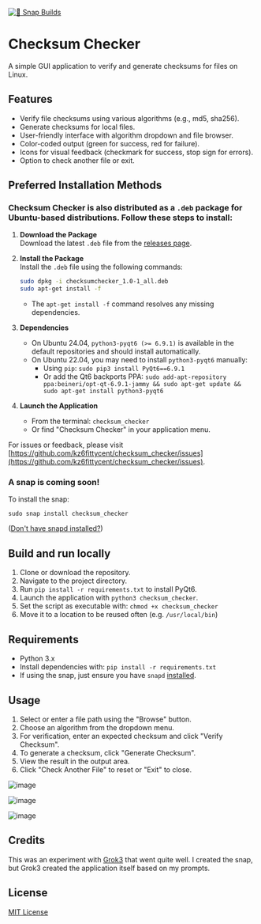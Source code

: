 [![🧪 Snap Builds](https://github.com/kz6fittycent/checksum_checker/actions/workflows/test-snap-can-build.yml/badge.svg)](https://github.com/kz6fittycent/checksum_checker/actions/workflows/test-snap-can-build.yml)

# Checksum Checker

A simple GUI application to verify and generate checksums for files on Linux.

## Features
- Verify file checksums using various algorithms (e.g., md5, sha256).
- Generate checksums for local files.
- User-friendly interface with algorithm dropdown and file browser.
- Color-coded output (green for success, red for failure).
- Icons for visual feedback (checkmark for success, stop sign for errors).
- Option to check another file or exit.

## Preferred Installation Methods

### Checksum Checker is also distributed as a `.deb` package for Ubuntu-based distributions. Follow these steps to install:

1. **Download the Package**  
   Download the latest `.deb` file from the [releases page](https://github.com/kz6fittycent/checksum_checker/releases).

2. **Install the Package**  
   Install the `.deb` file using the following commands:
   ```bash
   sudo dpkg -i checksumchecker_1.0-1_all.deb
   sudo apt-get install -f
   ```
   - The `apt-get install -f` command resolves any missing dependencies.

3. **Dependencies**  
   - On Ubuntu 24.04, `python3-pyqt6 (>= 6.9.1)` is available in the default repositories and should install automatically.
   - On Ubuntu 22.04, you may need to install `python3-pyqt6` manually:
     - Using `pip`: `sudo pip3 install PyQt6==6.9.1`
     - Or add the Qt6 backports PPA: `sudo add-apt-repository ppa:beineri/opt-qt-6.9.1-jammy && sudo apt-get update && sudo apt-get install python3-pyqt6`

4. **Launch the Application**  
   - From the terminal: `checksum_checker`
   - Or find "Checksum Checker" in your application menu.

For issues or feedback, please visit [https://github.com/kz6fittycent/checksum_checker/issues](https://github.com/kz6fittycent/checksum_checker/issues).

### A snap is coming soon!

To install the snap:

   `sudo snap install checksum_checker`

([Don't have snapd installed?](https://snapcraft.io/docs/core/install))

## Build and run locally
1. Clone or download the repository.
2. Navigate to the project directory.
3. Run `pip install -r requirements.txt` to install PyQt6.
4. Launch the application with `python3 checksum_checker`.
5. Set the script as executable with: `chmod +x checksum_checker`
6. Move it to a location to be reused often (e.g. `/usr/local/bin`)

## Requirements
- Python 3.x
- Install dependencies with: `pip install -r requirements.txt`
- If using the snap, just ensure you have `snapd` [installed](https://snapcraft.io/docs/core/install). 

## Usage
1. Select or enter a file path using the "Browse" button.
2. Choose an algorithm from the dropdown menu.
3. For verification, enter an expected checksum and click "Verify Checksum".
4. To generate a checksum, click "Generate Checksum".
5. View the result in the output area.
6. Click "Check Another File" to reset or "Exit" to close.

![image](https://github.com/user-attachments/assets/f9ac9539-7ed6-4edd-8170-a88861646fd4)

![image](https://github.com/user-attachments/assets/c1f01d26-2010-4314-ae83-805bec80916a)

![image](https://github.com/user-attachments/assets/b75a13d1-1bda-4137-8fa3-808f930ba658)



## Credits

This was an experiment with [Grok3](https://grok.com/) that went quite well. I created the snap, but
Grok3 created the application itself based on my prompts. 

## License
[MIT License](https://github.com/kz6fittycent/checksum_checker/blob/main/LICENSE)
